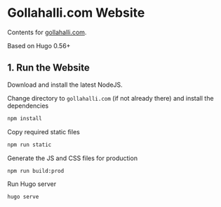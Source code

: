 # Gollahalli.com Website

Contents for [gollahalli.com](https://www.gollahalli.com).

Based on Hugo 0.56+

## 1. Run the Website

Download and install the latest NodeJS.

Change directory to `gollahalli.com` (if not already there) and install the dependencies

```sh
npm install
```

Copy required static files

```sh
npm run static
```

Generate the JS and CSS files for production

```sh
npm run build:prod
```

Run Hugo server

```sh
hugo serve
```

